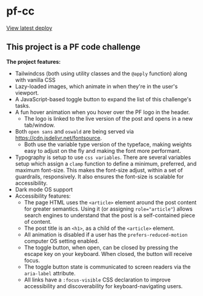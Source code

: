 # pf-cc
[View latest deploy](https://pf-cc.netlify.app/)

## This project is a PF code challenge
**The project features:**
- Tailwindcss (both using utility classes and the `@apply` function) along with vanilla CSS
- Lazy-loaded images, which animate in when they're in the user's viewport.
- A JavaScript-based toggle button to expand the list of this challenge's tasks.
- A fun hover animation when you hover over the PF logo in the header. 
  - The logo is linked to the live version of the post and opens in a new tab/window.
- Both `open sans` and `oswald` are being served via https://cdn.jsdelivr.net/fontsource. 
  - Both use the variable type version of the typeface, making weights easy to adjust on the fly and making the font more performant.
- Typography is setup to use `css variables`. There are several variables setup which assign a `clamp` function to define a minimum, preferred, and maximum font-size. This makes the font-size adjust, within a set of guardrails, responsively. It also ensures the font-size is scalable for accessibility.
- Dark mode OS support
- Accessibility features:
  - The page HTML uses the `<article>` element around the post content for greater semantics. Using it (or assigning `role="article"`) allows search engines to understand that the post is a self-contained piece of content.
  - The post title is an `<h1>`, as a child of the `<article>` element.
  - All animation is disabled if a user has the `prefers-reduced-motion` computer OS setting enabled.
  - The toggle button, when open, can be closed by pressing the escape key on your keyboard. When closed, the button will receive focus.
  - The toggle button state is communicated to screen readers via the `aria-label` attribute.
  - All links have a `:focus-visible` CSS declaration to improve accessibility and discoverability for keyboard-navigating users.
